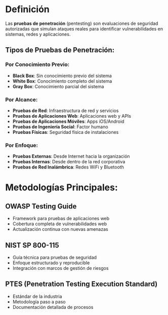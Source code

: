 # Definición

Las **pruebas de penetración** (pentesting) son evaluaciones de seguridad autorizadas que simulan ataques reales para identificar vulnerabilidades en sistemas, redes y aplicaciones.

## Tipos de Pruebas de Penetración:

### Por Conocimiento Previo:

- **Black Box**: Sin conocimiento previo del sistema
- **White Box**: Conocimiento completo del sistema
- **Gray Box**: Conocimiento parcial del sistema

### Por Alcance:

- **Pruebas de Red**: Infraestructura de red y servicios
- **Pruebas de Aplicaciones Web**: Aplicaciones web y APIs
- **Pruebas de Aplicaciones Móviles**: Apps iOS/Android
- **Pruebas de Ingeniería Social**: Factor humano
- **Pruebas Físicas**: Seguridad física de instalaciones

### Por Enfoque:

- **Pruebas Externas**: Desde Internet hacia la organización
- **Pruebas Internas**: Desde dentro de la red corporativa
- **Pruebas de Red Inalámbrica**: Redes WiFi y Bluetooth

# Metodologías Principales:

## OWASP Testing Guide

- Framework para pruebas de aplicaciones web
- Cobertura completa de vulnerabilidades web
- Actualización continua con nuevas amenazas

## NIST SP 800-115

- Guía técnica para pruebas de seguridad
- Enfoque estructurado y reproducible
- Integración con marcos de gestión de riesgos

## PTES (Penetration Testing Execution Standard)

- Estándar de la industria
- Metodología paso a paso
- Documentación detallada de procesos
